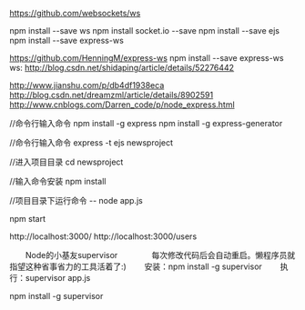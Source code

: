 https://github.com/websockets/ws


npm install --save ws
npm install socket.io --save
npm install --save ejs
npm install --save express-ws


https://github.com/HenningM/express-ws
npm install --save express-ws
ws:
http://blog.csdn.net/shidaping/article/details/52276442

http://www.jianshu.com/p/db4df1938eca
http://blog.csdn.net/dreamzml/article/details/8902591
http://www.cnblogs.com/Darren_code/p/node_express.html




//命令行输入命令
    npm install -g express
    npm install -g express-generator


//命令行输入命令
        express -t ejs newsproject


//进入项目目录
        cd newsproject

//输入命令安装
        npm install

//项目目录下运行命令
        -- node app.js

npm start


http://localhost:3000/
http://localhost:3000/users






　　Node的小基友supervisor　　
　　每次修改代码后会自动重启。懒程序员就指望这种省事省力的工具活着了:)
　　安装：npm install -g supervisor
　　执行：supervisor app.js


npm install -g supervisor









